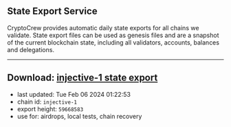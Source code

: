 ## State Export Service
CryptoCrew provides automatic daily state exports for all chains we validate. State export files can be used as genesis files and are a snapshot of the current blockchain state, including all validators, accounts, balances and delegations.

---
**Download: [injective-1 state export](https://dl.ccvalidators.com/SERVICE/injective/injective-1_export_59668583.json)**
---

- last updated: Tue Feb 06 2024 01:22:53
- chain id: `injective-1`
- export height: `59668583`
- use for: airdrops, local tests, chain recovery
